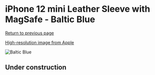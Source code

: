 # iPhone 12 mini Leather Sleeve with MagSafe - Baltic Blue

[Return to previous page](/iphone_12)

[High-resolution image from Apple](https://store.storeimages.cdn-apple.com/8756/as-images.apple.com/is/MHYD3?wid=4500&hei=4500&fmt=png)

<div style="width: 500px"><img src="/everyphone/MHYD3.png" alt="Baltic Blue"></div>

## Under construction
